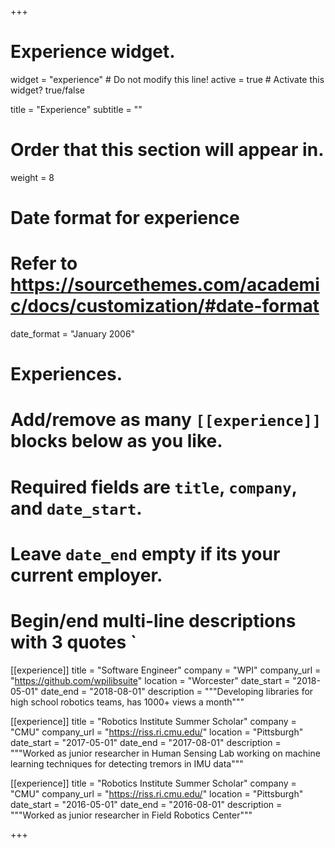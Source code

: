 +++
# Experience widget.
widget = "experience"  # Do not modify this line!
active = true  # Activate this widget? true/false

title = "Experience"
subtitle = ""

# Order that this section will appear in.
weight = 8

# Date format for experience
#   Refer to https://sourcethemes.com/academic/docs/customization/#date-format
date_format = "January 2006"

# Experiences.
#   Add/remove as many `[[experience]]` blocks below as you like.
#   Required fields are `title`, `company`, and `date_start`.
#   Leave `date_end` empty if its your current employer.
#   Begin/end multi-line descriptions with 3 quotes `
[[experience]]
  title = "Software Engineer"
  company = "WPI"
  company_url = "https://github.com/wpilibsuite"
  location = "Worcester"
  date_start = "2018-05-01"
  date_end = "2018-08-01"
  description = """Developing libraries for high school robotics teams, has 1000+ views a month"""

[[experience]]
  title = "Robotics Institute Summer Scholar"
  company = "CMU"
  company_url = "https://riss.ri.cmu.edu/"
  location = "Pittsburgh"
  date_start = "2017-05-01"
  date_end = "2017-08-01"
  description = """Worked as junior researcher in Human Sensing Lab
   working on machine learning techniques for detecting tremors in IMU data"""

[[experience]]
  title = "Robotics Institute Summer Scholar"
  company = "CMU"
  company_url = "https://riss.ri.cmu.edu/"
  location = "Pittsburgh"
  date_start = "2016-05-01"
  date_end = "2016-08-01"
  description = """Worked as junior researcher in Field Robotics Center"""

+++
